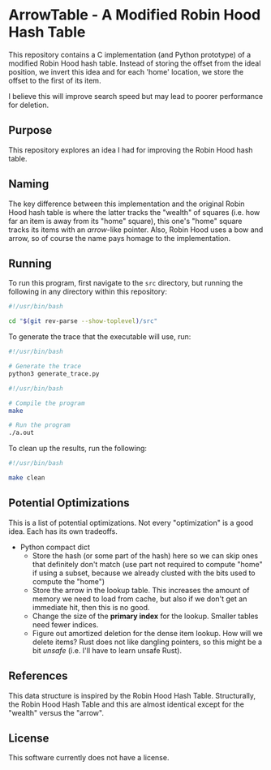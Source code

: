 ArrowTable - A Modified Robin Hood Hash Table
=============================================

This repository contains a C implementation (and Python prototype) of a
modified Robin Hood hash table. Instead of storing the offset from the ideal
position, we invert this idea and for each 'home' location, we store the offset
to the first of its item.

I believe this will improve search speed but may lead to poorer performance for
deletion.

Purpose
-------

This repository explores an idea I had for improving the Robin Hood hash table.

Naming
------

The key difference between this implementation and the original Robin Hood hash
table is where the latter tracks the "wealth" of squares (i.e. how far an item
is away from its "home" square), this one's "home" square tracks its items with
an _arrow_-like pointer. Also, Robin Hood uses a bow and arrow, so of course
the name pays homage to the implementation.

Running
-------

To run this program, first navigate to the `src` directory, but running the
following in any directory within this repository:

```bash
#!/usr/bin/bash

cd "$(git rev-parse --show-toplevel)/src"
```

To generate the trace that the executable will use, run:

```bash
#!/usr/bin/bash

# Generate the trace
python3 generate_trace.py
```

```bash
#!/usr/bin/bash

# Compile the program
make

# Run the program
./a.out
```

To clean up the results, run the following:

```bash
#!/usr/bin/bash

make clean
```


Potential Optimizations
-----------------------

This is a list of potential optimizations. Not every "optimization" is a good
idea. Each has its own tradeoffs.

* Python compact dict
  * Store the hash (or some part of the hash) here so we can skip ones that
  definitely don't match (use part not required to compute "home" if using a
  subset, because we already clusted with the bits used to compute the "home")
  * Store the arrow in the lookup table. This increases the amount of memory we
  need to load from cache, but also if we don't get an immediate hit, then this
  is no good.
  * Change the size of the **primary index** for the lookup. Smaller tables need
  fewer indices.
  * Figure out amortized deletion for the dense item lookup. How will we delete
  items? Rust does not like dangling pointers, so this might be a bit _unsafe_
  (i.e. I'll have to learn unsafe Rust).

References
----------

This data structure is inspired by the Robin Hood Hash Table. Structurally, the
Robin Hood Hash Table and this are almost identical except for the "wealth"
versus the "arrow".

License
-------

This software currently does not have a license.


